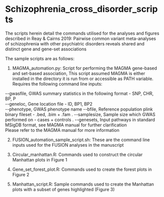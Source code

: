 # Schizophrenia_cross_disorder_scripts
The scripts herein detail the commands utilised for the analyses and figures described in Reay &amp; Cairns 2019: Pairwise common variant meta-analyses of schizophrenia with other psychiatric disorders reveals shared and distinct gene and gene-set associations

The sample scripts are as follows:

1) MAGMA_automation.py:
  Script for performing the MAGMA gene-based and set-based association, This script assumed MAGMA is either installed in the directory it is run from or accessible as PATH variable. Requires the following command line inputs:  
  
 --gwasfile, GWAS summary statistics in the following format - SNP, CHR, BP, P  
 --geneloc, Gene location file - ID, BP1, BP2  
 --phenotype, GWAS phenotype name 
 --bfile, Reference population plink binary fileset - .bed, .bim + .fam . 
 --samplesize, Sample size which GWAS performed on - cases + controls . 
 --genesets, Input pathways in standard MSigDB format, see MAGMA manual for further clarification  
Please refer to the MAGMA manual for more information

2) FUSION_automation_sample_script.sh:
These are the command line inputs used for the FUSION analyses in the manuscript

3) Circular_manhattan.R:
Commands used to construct the circular Manhattan plots in Figure 1

4) Gene_set_forest_plot.R:
Commands used to create the forest plots in Figure 2

5) Manhattan_script.R:
Sample commands used to create the Manhattan plots with a subset of genes highlighted (Figure 3)

